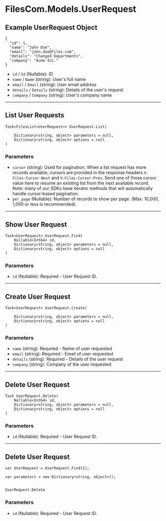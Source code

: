 # FilesCom.Models.UserRequest

## Example UserRequest Object

```
{
  "id": 1,
  "name": "John Doe",
  "email": "john.doe@files.com",
  "details": "Changed Departments",
  "company": "Acme Inc."
}
```

* `id` / `Id`  (Nullable<Int64>): ID
* `name` / `Name`  (string): User's full name
* `email` / `Email`  (string): User email address
* `details` / `Details`  (string): Details of the user's request
* `company` / `Company`  (string): User's company name


---

## List User Requests

```
Task<FilesList<UserRequest>> UserRequest.List(
    
    Dictionary<string, object> parameters = null,
    Dictionary<string, object> options = null
)
```

### Parameters

* `cursor` (string): Used for pagination.  When a list request has more records available, cursors are provided in the response headers `X-Files-Cursor-Next` and `X-Files-Cursor-Prev`.  Send one of those cursor value here to resume an existing list from the next available record.  Note: many of our SDKs have iterator methods that will automatically handle cursor-based pagination.
* `per_page` (Nullable<Int64>): Number of records to show per page.  (Max: 10,000, 1,000 or less is recommended).


---

## Show User Request

```
Task<UserRequest> UserRequest.Find(
    Nullable<Int64> id, 
    Dictionary<string, object> parameters = null,
    Dictionary<string, object> options = null
)
```

### Parameters

* `id` (Nullable<Int64>): Required - User Request ID.


---

## Create User Request

```
Task<UserRequest> UserRequest.Create(
    
    Dictionary<string, object> parameters = null,
    Dictionary<string, object> options = null
)
```

### Parameters

* `name` (string): Required - Name of user requested
* `email` (string): Required - Email of user requested
* `details` (string): Required - Details of the user request
* `company` (string): Company of the user requested


---

## Delete User Request

```
Task UserRequest.Delete(
    Nullable<Int64> id, 
    Dictionary<string, object> parameters = null,
    Dictionary<string, object> options = null
)
```

### Parameters

* `id` (Nullable<Int64>): Required - User Request ID.


---

## Delete User Request

```
var UserRequest = UserRequest.Find(1);

var parameters = new Dictionary<string, object>();


UserRequest.Delete
```

### Parameters

* `id` (Nullable<Int64>): Required - User Request ID.
